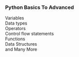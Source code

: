 ### Python Basics To Advanced ###

Variables <br>
Data types <br>
Operators <br>
Control flow statements <br>
Functions <br>
Data Structures <br>
and Many More
